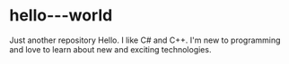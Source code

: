# hello---world
Just another repository
Hello. I like C# and C++. I'm new to programming and love to learn about new and exciting technologies.
